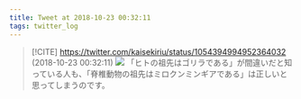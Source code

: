 ```yaml
---
title: Tweet at 2018-10-23 00:32:11
tags: twitter_log
---
```


> [!CITE] https://twitter.com/kaisekiriu/status/1054394994952364032 (2018-10-23 00:32:11)
> ![](https://twitter.com/kaisekiriu/status/1054394994952364032)
> 「ヒトの祖先はゴリラである」が間違いだと知っている人も、「脊椎動物の祖先はミロクンミンギアである」は正しいと思ってしまうのです。
